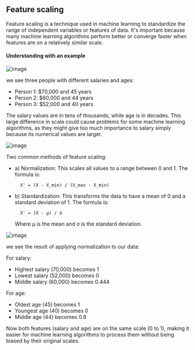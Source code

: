
## Feature scaling

Feature scaling is a technique used in machine learning to standardize the range of independent variables or features of data. It's important because many machine learning algorithms perform better or converge faster when features are on a relatively similar scale.

#### Understanding with an example

![image](https://github.com/saiabhiramjaini/portfolio/assets/115941546/f67b960f-05a3-4295-8d87-65bcd8f2c524)

we see three people with different salaries and ages:

- Person 1: $70,000 and 45 years
- Person 2: $60,000 and 44 years
- Person 3: $52,000 and 40 years

The salary values are in tens of thousands, while age is in decades. This large difference in scale could cause problems for some machine learning algorithms, as they might give too much importance to salary simply because its numerical values are larger.

![image](https://github.com/saiabhiramjaini/portfolio/assets/115941546/57c52218-fe91-4062-8994-fa6e96d594b3)

Two common methods of feature scaling:
- a) Normalization: This scales all values to a range between 0 and 1. The formula is:
        
        X' = (X - X_min) / (X_max - X_min)
- b) Standardization: This transforms the data to have a mean of 0 and a standard deviation of 1. The formula is:
        
        X' = (X - μ) / σ
    
    Where μ is the mean and σ is the standard deviation.

![image](https://github.com/saiabhiramjaini/portfolio/assets/115941546/d4b443b2-41a1-4afe-ae4a-97639420af8f)

we see the result of applying normalization to our data:

For salary:

- Highest salary (70,000) becomes 1
- Lowest salary (52,000) becomes 0
- Middle salary (60,000) becomes 0.444

For age:

- Oldest age (45) becomes 1
- Youngest age (40) becomes 0
- Middle age (44) becomes 0.8

Now both features (salary and age) are on the same scale (0 to 1), making it easier for machine learning algorithms to process them without being biased by their original scales.